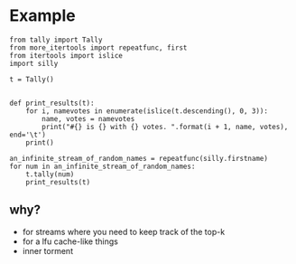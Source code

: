 # Example

```
from tally import Tally
from more_itertools import repeatfunc, first
from itertools import islice
import silly

t = Tally()


def print_results(t):
    for i, namevotes in enumerate(islice(t.descending(), 0, 3)):
        name, votes = namevotes
        print("#{} is {} with {} votes. ".format(i + 1, name, votes), end='\t')
    print()

an_infinite_stream_of_random_names = repeatfunc(silly.firstname)
for num in an_infinite_stream_of_random_names:
    t.tally(num)
    print_results(t)
```

## why?
- for streams where you need to keep track of the top-k
- for a lfu cache-like things
- inner torment